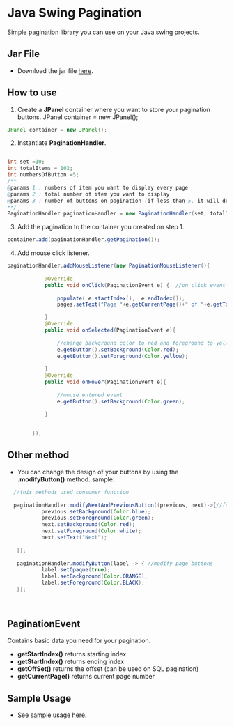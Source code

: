 # Java Swing Pagination

Simple pagination library you can use on your Java swing projects.

## Jar File
- Download the jar file [here](https://github.com/soybean15/Java-swing-pagination/releases).



## How to use
1. Create a **JPanel** container where you want to store your pagination buttons. JPanel container = new JPanel();
```java
JPanel container = new JPanel();
```
2. Instantiate **PaginationHandler**.
```java

int set =10;
int totalItems = 102;
int numbersOfButton =5;
/**
@params 1 : numbers of item you want to display every page
@params 2 : total number of item you want to display
@params 3 : number of buttons on pagination (if less than 5, it will default to 5).
**/
PaginationHandler paginationHandler = new PaginationHandler(set, totalItems, numbersOfButton);
```
3. Add the pagination to the container you created on step 1.
```java
container.add(paginationHandler.getPagination());
```
4. Add mouse click listener.

```java
paginationHandler.addMouseListener(new PaginationMouseListener(){
            
            @Override
            public void onClick(PaginationEvent e) {  //on click event  
                
                populate( e.startIndex(),  e.endIndex());
                pages.setText("Page "+e.getCurrentPage()+" of "+e.getTotalPage());

            }
            @Override
            public void onSelected(PaginationEvent e){
              
                //change background color to red and foreground to yellow once selected
                e.getButton().setBackground(Color.red);
                e.getButton().setForeground(Color.yellow);
                
            }
            @Override
            public void onHover(PaginationEvent e){
              
                //mouse entered event
                e.getButton().setBackground(Color.green);               
                
            }

          
        });
```


## Other method
 - You can change the design of your buttons by using the **.modifyButton()** method.
 sample:
 ```java    
   //this methods used consumer function
   
   paginationHandler.modifyNextAndPreviousButton((previous, next)->{//for previous and next button
            previous.setBackground(Color.blue);
            previous.setForeground(Color.green);
            next.setBackground(Color.red);
            next.setForeground(Color.white);
            next.setText("Next");
            
    });
    
    paginationHandler.modifyButton(label -> { //modify page buttons
            label.setOpaque(true);
            label.setBackground(Color.ORANGE);   
            label.setForeground(Color.BLACK);
    });
        
        
 ```
 
 ## PaginationEvent 
 Contains basic data you need for your pagination. 
 
 - **getStartIndex()** returns starting index
 - **getStartIndex()** returns ending index
 - **getOffSet()** returns the offset (can be used on SQL pagination)
 - **getCurrentPage()** returns current page number
 

 ## Sample Usage
- See sample usage [here](https://github.com/soybean15/Java-swing-pagination/tree/master/src/sample).

